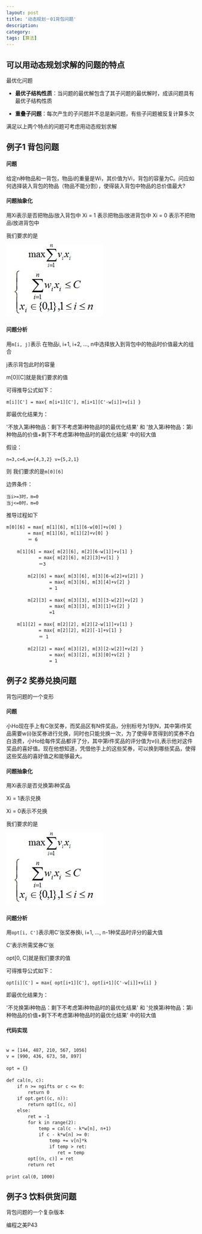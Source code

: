 ```yaml
---
layout: post
title: '动态规划－01背包问题'
description:
category:
tags: [算法]
---
```


## 可以用动态规划求解的问题的特点

最优化问题

* **最优子结构性质**：当问题的最优解包含了其子问题的最优解时，成该问题具有最优子结构性质

* **重叠子问题**：每次产生的子问题并不总是新问题，有些子问题被反复计算多次

满足以上两个特点的问题可考虑用动态规划求解

## 例子1  背包问题

#### 问题

给定n种物品和一背包，物品i的重量是Wi，其价值为Vi，背包的容量为C。问应如何选择装入背包的物品（物品不能分割），使得装入背包中物品的总价值最大?

#### 问题抽象化

用Xi表示是否把物品i放入背包中
Xi = 1 表示把物品i放进背包中
Xi = 0 表示不把物品i放进背包中

我们要求的是

![image](/img/in-post/01bag1.jpg)

#### 问题分析

用```m[i, j]```表示 在物品i, i+1, i+2, ..., n中选择放入到背包中的物品时价值最大的组合

j表示背包此时的容量


m[0][C]就是我们要求的值


可得推导公式如下：


```
m[i][C'] = max{ m[i+1][C'], m[i+1][C'-w[i]]+v[i] }
```

即最优化结果为：

'不放入第i种物品：剩下不考虑第i种物品时的最优化结果' 和 '放入第i种物品：第i种物品的价值+剩下不考虑第i种物品时的最优化结果' 中的较大值

假设：

```
n=3,c=6,w={4,3,2} v={5,2,1}
```

则 我们要求的是```m[0][6]```

边界条件：

```
当i>=3时，m=0
当j<=0时，m=0
```

推导过程如下

```
m[0][6] = max{ m[1][6], m[1][6-w[0]]+v[0] }
	    = max{ m[1][6], m[1][2]+v[0] }
	    ＝ 6
	    
	m[1][6] = max{ m[2][6], m[2][6-w[1]]+v[1] }
			= max{ m[2][6], m[2][3]+v[1] }	
			＝3		
		
		m[2][6] = max{ m[3][6], m[3][6-w[2]+v[2]] }
	         	= max{ m[3][6], m[3][4]+v[2] }
        		= 1
        
		m[2][3] = max{ m[3][3], m[3][3-w[2]]+v[2] }
				= max{ m[3][3], m[3][1]+v[2] }
				=1
        
	m[1][2] = max{ m[2][2], m[2][2-w[1]]+v[1] }
        	= max{ m[2][2], m[2][-1]+v[1] }
        	＝ 1
        
		m[2][2] = max{ m[3][2], m[3][2-w[2]]+v[2] }
        		= max{ m[3][2], m[3][0]+v[2] }
        		= 1

```



## 例子2  奖券兑换问题

背包问题的一个变形

#### 问题

小Ho现在手上有C张奖券，而奖品区有N件奖品，分别标号为1到N，其中第i件奖品需要w(i)张奖券进行兑换，同时也只能兑换一次，为了使得辛苦得到的奖券不白白浪费，小Ho给每件奖品都评了分，其中第i件奖品的评分值为v(i),表示他对这件奖品的喜好值。现在他想知道，凭借他手上的这些奖券，可以换到哪些奖品，使得这些奖品的喜好值之和能够最大。

#### 问题抽象化

用Xi表示是否兑换第i种奖品

Xi = 1表示兑换

Xi = 0表示不兑换

我们要求的是

![image](/img/in-post/01bag1.jpg)

#### 问题分析

用```opt[i, C']```表示用C'张奖券换i, i+1, ..., n-1种奖品时评分的最大值

C'表示所需奖券C'张


opt[0, C]就是我们要求的值


可得推导公式如下：

```
opt[i][C'] = max{ opt[i+1][C'], opt[i+1][C'-w[i]]+v[i] }
```

即最优化结果为：

'不兑换第i种物品：剩下不考虑第i种物品时的最优化结果' 和 '兑换第i种物品：第i种物品的价值+剩下不考虑第i种物品时的最优化结果' 中的较大值

#### 代码实现

```

w = [144, 487, 210, 567, 1056]
v = [990, 436, 673, 58, 897]

opt = {}

def cal(n, c):
    if n >= ngifts or c <= 0:
        return 0
    if opt.get((c, n)):
        return opt[(c, n)]
    else:
        ret = -1
        for k in range(2):
            temp = cal(c - k*w[n], n+1)
            if c - k*w[n] >= 0:
                temp += v[n]*k
                if temp > ret:
                   ret = temp
        opt[(n, c)] = ret
        return ret

print cal(0, 1000)
```

## 例子3  饮料供货问题

背包问题的一个复杂版本

编程之美P43



	